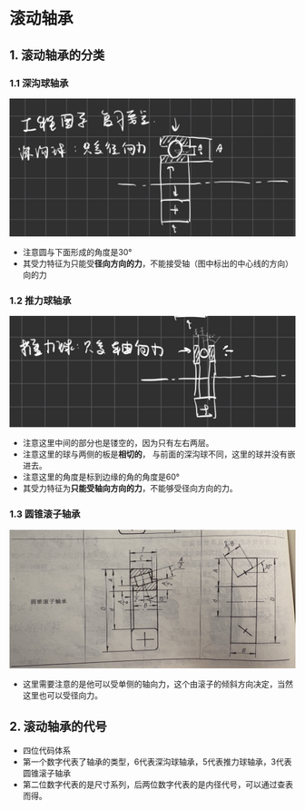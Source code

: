 # 滚动轴承

## 1. 滚动轴承的分类

### 1.1 深沟球轴承
![](note4.jpg)
- 注意圆与下面形成的角度是30°
- 其受力特征为只能受**径向方向的力**，不能接受轴（图中标出的中心线的方向）向的力

### 1.2 推力球轴承
![](note5.jpg)
- 注意这里中间的部分也是镂空的，因为只有左右两层。
- 注意这里的球与两侧的板是**相切的**， 与前面的深沟球不同，这里的球并没有嵌进去。
- 注意这里的角度是标到边缘的角的角度是60°
- 其受力特征为**只能受轴向方向的力**，不能够受径向方向的力。

### 1.3 圆锥滚子轴承 
![](note6.jpg)
- 这里需要注意的是他可以受单侧的轴向力，这个由滚子的倾斜方向决定，当然这里也可以受径向力。

## 2. 滚动轴承的代号
- 四位代码体系
- 第一个数字代表了轴承的类型，6代表深沟球轴承，5代表推力球轴承，3代表圆锥滚子轴承
- 第二位数字代表的是尺寸系列，后两位数字代表的是内径代号，可以通过查表而得。
